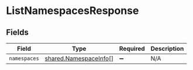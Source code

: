 # ListNamespacesResponse


## Fields

| Field                                                                 | Type                                                                  | Required                                                              | Description                                                           |
| --------------------------------------------------------------------- | --------------------------------------------------------------------- | --------------------------------------------------------------------- | --------------------------------------------------------------------- |
| `namespaces`                                                          | [shared.NamespaceInfo](../../../sdk/models/shared/namespaceinfo.md)[] | :heavy_minus_sign:                                                    | N/A                                                                   |